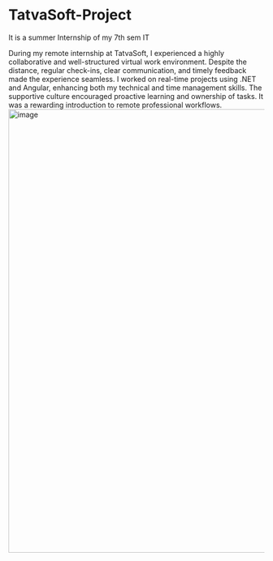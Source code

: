 # TatvaSoft-Project
It is a summer Internship of my 7th sem IT

During my remote internship at TatvaSoft, I experienced a highly collaborative and well-structured virtual work environment. Despite the distance, regular check-ins, clear communication, and timely feedback made the experience seamless. I worked on real-time projects using .NET and Angular, enhancing both my technical and time management skills. The supportive culture encouraged proactive learning and ownership of tasks. It was a rewarding introduction to remote professional workflows.
<img width="1014" height="874" alt="image" src="https://github.com/user-attachments/assets/26e5e148-987b-4f09-b2d2-f7c511ace73c" />
